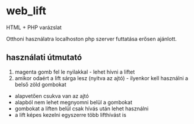 # web_lift
HTML + PHP varázslat

Otthoni használatra localhoston php szerver futtatása erősen ajánlott.

## használati útmutató

1. magenta gomb fel le nyilakkal - lehet hívni a liftet
2. amikor odaért a lift sárga lesz (nyitva az ajtó) - ilyenkor kell használni a belső zöld gombokat

- alapvetően csukva van az ajtó
- alapból nem lehet megnyomni belül a gombokat
- gombokat a liften belül csak hívás után lehet használni
- a lift képes kezelni egyszerre több lifthívást is
